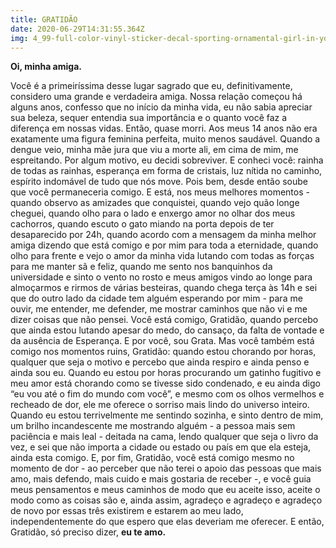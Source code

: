```yaml
---
title: GRATIDÃO
date: 2020-06-29T14:31:55.364Z
img: 4_99-full-color-vinyl-sticker-decal-sporting-ornamental-girl-in-yoga-asanas-ebay-home-garden.jpg
---
```

**Oi, minha amiga.**

Você é a primeiríssima desse lugar sagrado que eu, definitivamente, considero uma grande e verdadeira amiga. Nossa relação começou há alguns anos, confesso que no início da minha vida, eu não sabia apreciar sua beleza, sequer entendia sua importância e o quanto você faz a diferença em nossas vidas. Então, quase morri. Aos meus 14 anos não era exatamente uma figura feminina perfeita, muito menos saudável. Quando a dengue veio, minha mãe jura que viu a morte ali, em cima de mim, me espreitando. Por algum motivo, eu decidi sobreviver. E conheci você: rainha de todas as rainhas, esperança em forma de cristais, luz nítida no caminho, espírito indomável de tudo que nós move. Pois bem, desde então soube que você permaneceria comigo. E está, nos meus melhores momentos - quando observo as amizades que conquistei, quando vejo quão longe cheguei, quando olho para o lado e enxergo amor no olhar dos meus cachorros, quando escuto o gato miando na porta depois de ter desaparecido por 24h, quando acordo com a mensagem da minha melhor amiga dizendo que está comigo e por mim para toda a eternidade, quando olho para frente e vejo o amor da minha vida lutando com todas as forças para me manter sã e feliz, quando me sento nos banquinhos da universidade e sinto o vento no rosto e meus amigos vindo ao longe para almoçarmos e rirmos de várias besteiras, quando chega terça às 14h e sei que do outro lado da cidade tem alguém esperando por mim - para me ouvir, me entender, me defender, me mostrar caminhos que não vi e me dizer coisas que não pensei. Você está comigo, Gratidão, quando percebo que ainda estou lutando apesar do medo, do cansaço, da falta de vontade e da ausência de Esperança. E por você, sou Grata. Mas você também está comigo nos momentos ruins, Gratidão: quando estou chorando por horas, qualquer que seja o motivo e percebo que ainda respiro e ainda penso e ainda sou eu. Quando eu estou por horas procurando um gatinho fugitivo e meu amor está chorando como se tivesse sido condenado, e eu ainda digo “eu vou até o fim do mundo com você”, e mesmo com os olhos vermelhos e recheado de dor, ele me oferece o sorriso mais lindo do universo inteiro. Quando eu estou terrivelmente me sentindo sozinha, e sinto dentro de mim, um brilho incandescente me mostrando alguém - a pessoa mais sem paciência e mais leal - deitada na cama, lendo qualquer que seja o livro da vez, e sei que não importa a cidade ou estado ou país em que ela esteja, ainda esta comigo. E, por fim, Gratidão, você está comigo mesmo no momento de dor - ao perceber que não terei o apoio das pessoas que mais amo, mais defendo, mais cuido e mais gostaria de receber -, e você guia meus pensamentos e meus caminhos de modo que eu aceite isso, aceite o modo como as coisas são e, ainda assim, agradeço e agradeço e agradeço de novo por essas três existirem e estarem ao meu lado, independentemente do que espero que elas deveriam me oferecer. E então, Gratidão, só preciso dizer, **eu te amo.**